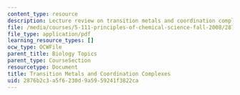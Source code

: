 ```yaml
---
content_type: resource
description: Lecture review on transition metals and coordination complexes.
file: /media/courses/5-111-principles-of-chemical-science-fall-2008/2876b2c3a5f6230d9a5959241f3822ca_bioex_lect27.pdf
file_type: application/pdf
learning_resource_types: []
ocw_type: OCWFile
parent_title: Biology Topics
parent_type: CourseSection
resourcetype: Document
title: Transition Metals and Coordination Complexes
uid: 2876b2c3-a5f6-230d-9a59-59241f3822ca
---
```

